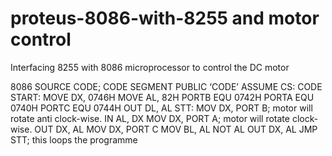 # proteus-8086-with-8255 and motor control 
Interfacing 8255 with 8086 microprocessor 
to control the DC motor 

8086 SOURCE CODE;
CODE SEGMENT PUBLIC ‘CODE’
ASSUME CS: CODE
START:
MOVE DX, 0746H
MOVE AL, 82H
PORTB EQU 0742H
PORTA EQU 0740H
PORTC EQU 0744H
OUT DL, AL
STT:
MOV DX, PORT B; motor will rotate anti clock-wise.
IN AL, DX
MOV DX, PORT A; motor will rotate clock-wise.
OUT DX, AL
MOV DX, PORT C
MOV BL, AL
NOT AL
OUT DX, AL
JMP STT; this loops the programme
